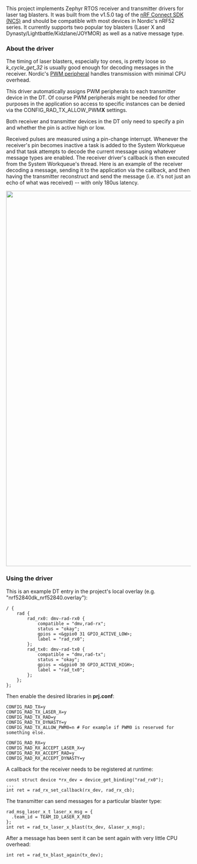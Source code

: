 This project implements Zephyr RTOS receiver and transmitter drivers for laser tag blasters. It was built from the v1.5.0 tag of the [nRF Connect SDK (NCS)](https://github.com/nrfconnect/sdk-nrf) and should be compatible with most devices in Nordic's nRF52 series. It currently supports two popular toy blasters (Laser X and Dynasty/Lightbattle/Kidzlane/JOYMOR) as well as a native message type.

### About the driver
The timing of laser blasters, especially toy ones, is pretty loose so *k_cycle_get_32* is usually good enough for decoding messages in the receiver. Nordic's [PWM peripheral](https://infocenter.nordicsemi.com/index.jsp?topic=%2Fps_nrf52840%2Fpwm.html&cp=4_0_0_5_16) handles transmission with minimal CPU overhead.

This driver automatically assigns PWM peripherals to each transmitter device in the DT. Of course PWM peripherals might be needed for other purposes in the application so access to specific instances can be denied via the CONFIG_RAD_TX_ALLOW_PWM**X** settings.

Both receiver and transmitter devices in the DT only need to specify a pin and whether the pin is active high or low.

Received pulses are measured using a pin-change interrupt. Whenever the receiver's pin becomes inactive a task is added to the System Workqueue and that task attempts to decode the current message using whatever message types are enabled. The receiver driver's callback is then executed from the System Workqueue's thread. Here is an example of the receiver decoding a message, sending it to the application via the callback, and then having the transmitter reconstruct and send the message (i.e. it's not just an echo of what was received) -- with only 180us latency.

<p align="center"><img src="https://user-images.githubusercontent.com/6494431/120431571-88bd8b00-c32d-11eb-9712-9b41cf1d6e57.png" width="1024"></p>

### Using the driver
This is an example DT entry in the project's local overlay (e.g. "nrf52840dk_nrf52840.overlay"):
```
/ {
	rad {
		rad_rx0: dmv-rad-rx0 {
			compatible = "dmv,rad-rx";
			status = "okay";
			gpios = <&gpio0 31 GPIO_ACTIVE_LOW>;
			label = "rad_rx0";
		};
		rad_tx0: dmv-rad-tx0 {
			compatible = "dmv,rad-tx";
			status = "okay";
			gpios = <&gpio0 30 GPIO_ACTIVE_HIGH>;
			label = "rad_tx0";
		};
	};
};
```
Then enable the desired libraries in **prj.conf**:
```
CONFIG_RAD_TX=y
CONFIG_RAD_TX_LASER_X=y
CONFIG_RAD_TX_RAD=y
CONFIG_RAD_TX_DYNASTY=y
CONFIG_RAD_TX_ALLOW_PWM0=n # For example if PWM0 is reserved for something else.

CONFIG_RAD_RX=y
CONFIG_RAD_RX_ACCEPT_LASER_X=y
CONFIG_RAD_RX_ACCEPT_RAD=y
CONFIG_RAD_RX_ACCEPT_DYNASTY=y
```
A callback for the receiver needs to be registered at runtime:
```
const struct device *rx_dev = device_get_binding("rad_rx0");
...
int ret = rad_rx_set_callback(rx_dev, rad_rx_cb);
```
The transmitter can send messages for a particular blaster type:
```
rad_msg_laser_x_t laser_x_msg = {
  .team_id = TEAM_ID_LASER_X_RED
};
int ret = rad_tx_laser_x_blast(tx_dev, &laser_x_msg);
```
After a message has been sent it can be sent again with very little CPU overhead:
```
int ret = rad_tx_blast_again(tx_dev);
```
